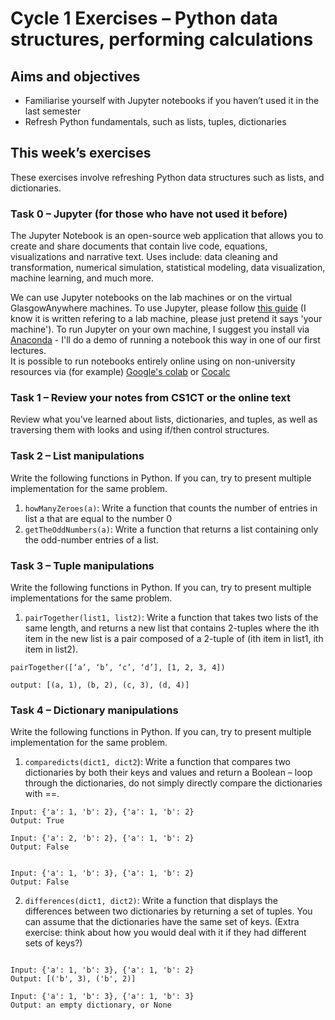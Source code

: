 # Cycle 1 Exercises – Python data structures, performing calculations
## Aims and objectives
* Familiarise yourself with Jupyter notebooks if you haven’t used it in the last semester
* Refresh Python fundamentals, such as lists, tuples, dictionaries


## This week’s exercises
These exercises involve refreshing Python data structures such as lists, and dictionaries.
### Task 0 – Jupyter (for those who have not used it before)
The Jupyter Notebook is an open-source web application that allows you to create and share documents that contain live code, equations, visualizations and narrative text. Uses include: data cleaning and transformation, numerical simulation, statistical modeling, data visualization, machine learning, and much more.


We can use Jupyter notebooks on the lab machines or on the virtual GlasgowAnywhere machines.
To use Jupyter, please follow [this guide](https://moodle.gla.ac.uk/pluginfile.php/2538141/mod_resource/content/1/JupyterGuide2016%20%281%29.pdf) (I know it is written refering to a lab machine, please just pretend it says 'your machine'). To run Jupyter on your own machine, I suggest you install via [Anaconda](https://www.anaconda.com/) - I'll do a demo of running a notebook this way in one of our first lectures.  
It is possible to run notebooks entirely online using on non-university resources via (for example) [Google's colab](https://colab.research.google.com) or [Cocalc](https://cocalc.com/)


### Task 1 – Review your notes from CS1CT or the online text
Review what you've learned about lists, dictionaries, and tuples, as well as traversing them with looks and using if/then control structures.  

### Task 2 – List manipulations

Write the following functions in Python. If you can, try to present multiple implementation for the same problem. 
1.	`howManyZeroes(a)`: Write a function that counts the number of entries in list a that are equal to the number 0
2.	`getTheOddNumbers(a)`: Write a function that returns a list containing only the odd-number entries of a list.



### Task 3 – Tuple manipulations

Write the following functions in Python. If you can, try to present multiple implementations for the same problem. 
1.	`pairTogether(list1, list2)`:  Write a function that takes two lists of the same length, and returns a new list that contains 2-tuples where the ith item in the new list is a pair composed of a 2-tuple of (ith item in list1, ith item in list2).

```
pairTogether([‘a’, ‘b’, ‘c’, ‘d’], [1, 2, 3, 4]) 

output: [(a, 1), (b, 2), (c, 3), (d, 4)]  
```
### Task 4 – Dictionary manipulations

Write the following functions in Python. If you can, try to present multiple implementation for the same problem. 
1.	`comparedicts(dict1, dict2`): Write a function that compares two dictionaries by both their keys and values and return a Boolean – loop through the dictionaries, do not simply directly compare the dictionaries with ==.

```
Input: {'a': 1, 'b': 2}, {'a': 1, 'b': 2}
Output: True	

Input: {'a': 2, 'b': 2}, {'a': 1, 'b': 2}
Output: False


Input: {'a': 1, 'b': 3}, {'a': 1, 'b': 2}
Output: False
```

2.	`differences(dict1, dict2)`: Write a function that displays the differences between two dictionaries by returning a set of tuples.   You can assume that the dictionaries have the same set of keys.  (Extra exercise: think about how you would deal with it if they had different sets of keys?)
```

Input: {'a': 1, 'b': 3}, {'a': 1, 'b': 2}
Output: [('b', 3), ('b', 2)]

Input: {'a': 1, 'b': 3}, {'a': 1, 'b': 3}
Output: an empty dictionary, or None
```
